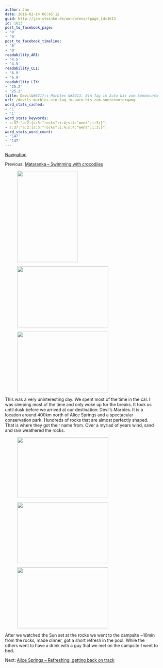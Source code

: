 ```yaml
---
author: Jan
date: 2016-02-14 06:45:12
guid: http://jan-steinke.de/wordpress/?page_id=1613
id: 1613
post_to_facebook_page:
- '0'
- '0'
post_to_facebook_timeline:
- '0'
- '0'
readability_ARI:
- '4.5'
- '4.5'
readability_CLI:
- '6.9'
- '6.9'
readability_LIX:
- '25.2'
- '25.2'
title: Devil&#8217;s Marbles &#8211; Ein Tag im Auto bis zum Sonnenuntergang
url: /devils-marbles-ein-tag-im-auto-bis-zum-sonnenuntergang
word_stats_cached:
- '1'
- '1'
word_stats_keywords:
- s:37:"a:2:{s:5:"rocks";i:4;s:4:"went";i:3;}";
- s:37:"a:2:{s:5:"rocks";i:4;s:4:"went";i:3;}";
word_stats_word_count:
- '147'
- '147'
---
```


[Navigation](https://jan-steinke.de/wordpress/en/blog/2013/10/06/the-stuart-highway/)

Previous: [Mataranka – Swimming with crocodiles](https://jan-steinke.de/wordpress/en/mataranka-swimming-with-crocodiles/)

<div id='gallery-16' class='gallery galleryid-1613 gallery-columns-3 gallery-size-medium'>
  <figure class='gallery-item'> 
  
  <div class='gallery-icon portrait'>
    <img width="200" height="300" src="http://jan-steinke.de/wordpress/wp-content/uploads/2016/02/4294819254-200x300.jpg" class="attachment-medium size-medium" alt="" srcset="https://jan-steinke.de/wordpress/wp-content/uploads/2016/02/4294819254-200x300.jpg 200w, https://jan-steinke.de/wordpress/wp-content/uploads/2016/02/4294819254.jpg 427w" sizes="(max-width: 200px) 85vw, 200px" />
  </div></figure><figure class='gallery-item'> 
  
  <div class='gallery-icon landscape'>
    <img width="300" height="200" src="http://jan-steinke.de/wordpress/wp-content/uploads/2016/02/1576262136-300x200.jpg" class="attachment-medium size-medium" alt="" srcset="https://jan-steinke.de/wordpress/wp-content/uploads/2016/02/1576262136-300x200.jpg 300w, https://jan-steinke.de/wordpress/wp-content/uploads/2016/02/1576262136.jpg 640w" sizes="(max-width: 300px) 85vw, 300px" />
  </div></figure><figure class='gallery-item'> 
  
  <div class='gallery-icon landscape'>
    <img width="300" height="200" src="http://jan-steinke.de/wordpress/wp-content/uploads/2016/02/965915697-300x200.jpg" class="attachment-medium size-medium" alt="" srcset="https://jan-steinke.de/wordpress/wp-content/uploads/2016/02/965915697-300x200.jpg 300w, https://jan-steinke.de/wordpress/wp-content/uploads/2016/02/965915697-768x511.jpg 768w, https://jan-steinke.de/wordpress/wp-content/uploads/2016/02/965915697.jpg 810w" sizes="(max-width: 300px) 85vw, 300px" />
  </div></figure>
</div>

This was a very uninteresting day. We spent most of the time in the car. I was sleeping most of the time and only woke up for the breaks. It took us until dusk before we arrived at our destination: Devil&#8217;s Marbles. It is a location around 400km north of Alice Springs and a spectacular conservation park. Hundreds of rocks that are almost perfectly shaped. That is where they got their name from. Over a myriad of years wind, sand and rain weathered the rocks.

<div id='gallery-17' class='gallery galleryid-1613 gallery-columns-3 gallery-size-medium'>
  <figure class='gallery-item'> 
  
  <div class='gallery-icon landscape'>
    <img width="300" height="200" src="http://jan-steinke.de/wordpress/wp-content/uploads/2016/02/2760389063-300x200.jpg" class="attachment-medium size-medium" alt="" srcset="https://jan-steinke.de/wordpress/wp-content/uploads/2016/02/2760389063-300x200.jpg 300w, https://jan-steinke.de/wordpress/wp-content/uploads/2016/02/2760389063.jpg 640w" sizes="(max-width: 300px) 85vw, 300px" />
  </div></figure><figure class='gallery-item'> 
  
  <div class='gallery-icon landscape'>
    <img width="300" height="200" src="http://jan-steinke.de/wordpress/wp-content/uploads/2016/02/1078838434-300x200.jpg" class="attachment-medium size-medium" alt="" srcset="https://jan-steinke.de/wordpress/wp-content/uploads/2016/02/1078838434-300x200.jpg 300w, https://jan-steinke.de/wordpress/wp-content/uploads/2016/02/1078838434.jpg 640w" sizes="(max-width: 300px) 85vw, 300px" />
  </div></figure><figure class='gallery-item'> 
  
  <div class='gallery-icon landscape'>
    <img width="300" height="200" src="http://jan-steinke.de/wordpress/wp-content/uploads/2016/02/2383856205-300x200.jpg" class="attachment-medium size-medium" alt="" srcset="https://jan-steinke.de/wordpress/wp-content/uploads/2016/02/2383856205-300x200.jpg 300w, https://jan-steinke.de/wordpress/wp-content/uploads/2016/02/2383856205.jpg 640w" sizes="(max-width: 300px) 85vw, 300px" />
  </div></figure>
</div>

After we watched the Sun set at the rocks we went to the campsite ~10min from the rocks, made dinner, got a short refresh in the pool. While the others went to have a drink with a guy that we met on the campsite I went to bed.

Next: [Alice Springs – Refreshing, getting back on track](https://jan-steinke.de/wordpress/en/alice-springs-refreshing-getting-back-on-track/)